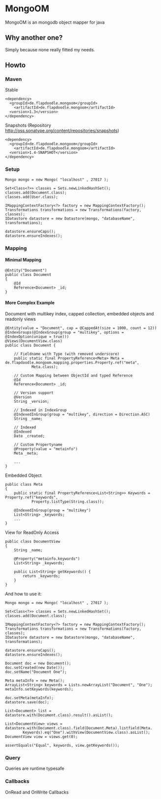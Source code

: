 # MongoOM

MongoOM is an mongodb object mapper for java

## Why another one?

Simply because none really fitted my needs.

## Howto

### Maven

Stable

	<dependency>
	  <groupId>de.flapdoodle.mongoom</groupId>
		<artifactId>de.flapdoodle.mongoom</artifactId>
	  <version>1.3</version>
	</dependency>

Snapshots (Repository http://oss.sonatype.org/content/repositories/snapshots)

	<dependency>
	  <groupId>de.flapdoodle.mongoom</groupId>
		<artifactId>de.flapdoodle.mongoom</artifactId>
	  <version>1.4-SNAPSHOT</version>
	</dependency>

### Setup

	Mongo mongo = new Mongo( "localhost" , 27017 );

	Set<Class<?>> classes = Sets.newLinkedHashSet();
	classes.add(Document.class);
	classes.add(User.class);

	IMappingContextFactory<?> factory = new MappingContextFactory();
	Transformations transformations = new Transformations(factory, classes);
	IDatastore datastore = new Datastore(mongo, "databaseName", transformations);
		
	datastore.ensureCaps();
	datastore.ensureIndexes();

### Mapping 	

#### Minimal Mapping

	@Entity("Document")
	public class Document
	{
		@Id
		Reference<Document> _id;
	}

#### More Complex Example

Document with multikey index, capped collection, embedded objects and readonly views
	
	@Entity(value = "Document", cap = @CappedAt(size = 1000, count = 12))
	@IndexGroups(@IndexGroup(group = "multikey", options = @IndexOption(unique = true)))
	@Views(DocumentView.class)
	public class Document {
	
		// Fieldname with Type (with removed underscore) 
		public static final PropertyReference<Meta> Meta = de.flapdoodle.mongoom.mapping.properties.Property.ref("meta",
				Meta.class);
	
		// Custom Mapping between ObjectId and typed Reference
		@Id
		Reference<Document> _id;
	
		// Version support
		@Version
		String _version;
	
		// Indexed in IndexGroup
		@IndexedInGroup(group = "multikey", direction = Direction.ASC)
		String _name;
	
		// Indexed
		@Indexed
		Date _created;
	
		// Custom Propertyname
		@Property(value = "metainfo")
		Meta _meta;

		...
	}

Embedded Object

	public class Meta
	{
		public static final PropertyReference<List<String>> Keywords = Property.ref("keywords",
				Property.listType(String.class));
	
		@IndexedInGroup(group = "multikey")
		List<String> _keywords;
		...
	}
	
View for ReadOnly Access

	public class DocumentView
	{
		String _name;
	
		@Property("metainfo.keywords")
		List<String> _keywords;
		
		public List<String> getKeywords() {
			return _keywords;
		}
	}
	
And how to use it:

	Mongo mongo = new Mongo( "localhost" , 27017 );

	Set<Class<?>> classes = Sets.newLinkedHashSet();
	classes.add(Document.class);
	
	IMappingContextFactory<?> factory = new MappingContextFactory();
	Transformations transformations = new Transformations(factory, classes);
	IDatastore datastore = new Datastore(mongo, "databaseName", transformations);
	
	datastore.ensureCaps();
	datastore.ensureIndexes();
	
	Document doc = new Document();
	doc.setCreated(new Date());
	doc.setName("Document One");
	
	Meta metaInfo = new Meta();
	ArrayList<String> keywords = Lists.newArrayList("Document", "One");
	metaInfo.setKeywords(keywords);
	
	doc.setMeta(metaInfo);
	datastore.save(doc);
	
	List<Document> list = datastore.with(Document.class).result().asList();
	
	List<DocumentView> views = datastore.with(Document.class).field(Document.Meta).listfield(Meta.
			Keywords).eq("One").withView(DocumentView.class).asList();
	DocumentView view = views.get(0);
	
	assertEquals("Equal", keywords, view.getKeywords());

### Query

Queries are runtime typesafe

### Callbacks

OnRead and OnWrite Callbacks



